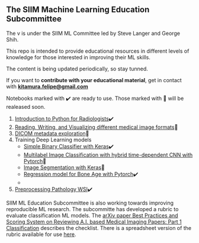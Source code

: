 ## The SIIM Machine Learning Education Subcommittee 

The v is under the SIIM ML Committee led by Steve Langer and George Shih.

This repo is intended to provide educational resources in different levels of knowledge for those interested in improving their ML skills.

The content is being updated periodically, so stay tunned.

If you want to **contribute with your educational material**, get in contact with **kitamura.felipe@gmail.com**

Notebooks marked with ✔️ are ready to use. Those marked with 🚧 will be realeased soon.

1. [Introduction to Python for Radiologists](https://github.com/kitamura-felipe/machine-learning/blob/master/Education/Intro2Python/Intro_Python_for_Rads.ipynb)✔️
2. [Reading, Writing, and Visualizing different medical image formats]()🚧
3. [DICOM metadata exploration]()🚧
4. Training Deep Learning models
   - [Simple Binary Classifier with Keras](https://github.com/kitamura-felipe/machine-learning/blob/master/Education/KerasBinaryClassifier/SIIM_Keras_Binary_Classifier.ipynb)✔️
   - [Multilabel Image Classification with hybrid time-dependent CNN with Pytorch]()🚧
   - [Image Segmentation with Keras]()🚧
   - [Regression model for Bone Age with Pytorch](https://github.com/kitamura-felipe/machine-learning/blob/master/Education/Regression-Boneage/SIIM_ML_Edct_Scmt_BoneAge_Regression.ipynb)✔️
   - []()
6. [Preprocessing Pathology WSI](https://github.com/kitamura-felipe/machine-learning/blob/master/Education/Pathology/Pathology.ipynb)✔️


SIIM ML Education Subcommittee is also working towards improving reproducible ML research. The subcommitte has developed a rubric to evaluate classification ML models. The [arXiv paper Best Practices and Scoring System on Reviewing A.I. based Medical Imaging Papers: Part 1 Classification](https://arxiv.org/abs/2202.01863) describes the checklist. There is a spreadsheet version of the rubric available for use [here](https://github.com/kitamura-felipe/machine-learning/blob/master/Education/ClassificationScoreRubric.xlsx).
